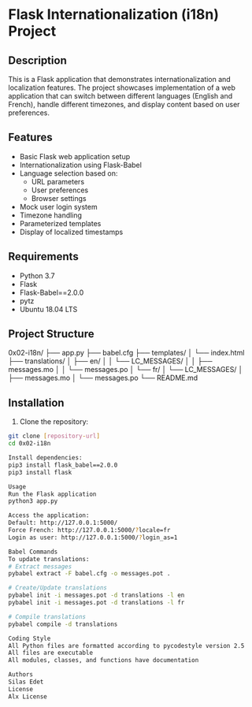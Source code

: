 # Flask Internationalization (i18n) Project

## Description
This is a Flask application that demonstrates internationalization and localization features. The project showcases implementation of a web application that can switch between different languages (English and French), handle different timezones, and display content based on user preferences.

## Features
- Basic Flask web application setup
- Internationalization using Flask-Babel
- Language selection based on:
  - URL parameters
  - User preferences
  - Browser settings
- Mock user login system
- Timezone handling
- Parameterized templates
- Display of localized timestamps

## Requirements
- Python 3.7
- Flask
- Flask-Babel==2.0.0
- pytz
- Ubuntu 18.04 LTS

## Project Structure
0x02-i18n/
├── app.py
├── babel.cfg
├── templates/
│   └── index.html
├── translations/
│   ├── en/
│   │   └── LC_MESSAGES/
│   │       ├── messages.mo
│   │       └── messages.po
│   └── fr/
│       └── LC_MESSAGES/
│           ├── messages.mo
│           └── messages.po
└── README.md

## Installation
1. Clone the repository:
```bash
git clone [repository-url]
cd 0x02-i18n

Install dependencies:
pip3 install flask_babel==2.0.0
pip3 install flask

Usage
Run the Flask application
python3 app.py

Access the application:
Default: http://127.0.0.1:5000/
Force French: http://127.0.0.1:5000/?locale=fr
Login as user: http://127.0.0.1:5000/?login_as=1

Babel Commands
To update translations:
# Extract messages
pybabel extract -F babel.cfg -o messages.pot .

# Create/Update translations
pybabel init -i messages.pot -d translations -l en
pybabel init -i messages.pot -d translations -l fr

# Compile translations
pybabel compile -d translations

Coding Style
All Python files are formatted according to pycodestyle version 2.5
All files are executable
All modules, classes, and functions have documentation

Authors
Silas Edet
License
Alx License
